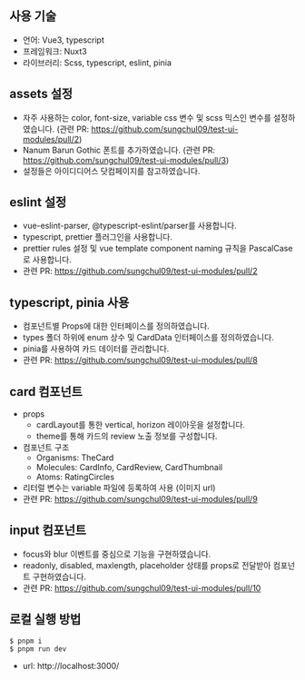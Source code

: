 ## 사용 기술

- 언어: Vue3, typescript
- 프레임워크: Nuxt3
- 라이브러리: Scss, typescript, eslint, pinia

## assets 설정

- 자주 사용하는 color, font-size, variable css 변수 및 scss 믹스인 변수를 설정하였습니다. (관련 PR: https://github.com/sungchul09/test-ui-modules/pull/2)
- Nanum Barun Gothic 폰트를 추가하였습니다. (관련 PR: https://github.com/sungchul09/test-ui-modules/pull/3)
- 설정들은 아이디디어스 닷컴페이지를 참고하였습니다.

## eslint 설정

- vue-eslint-parser, @typescript-eslint/parser를 사용합니다.
- typescript, prettier 플러그인을 사용합니다.
- prettier rules 설정 및 vue template component naming 규칙을 PascalCase로 사용합니다.
- 관련 PR: https://github.com/sungchul09/test-ui-modules/pull/2

## typescript, pinia 사용

- 컴포넌트별 Props에 대한 인터페이스를 정의하였습니다.
- types 폴더 하위에 enum 상수 및 CardData 인터페이스를 정의하였습니다.
- pinia를 사용하여 카드 데이터를 관리합니다.
- 관련 PR: https://github.com/sungchul09/test-ui-modules/pull/8

## card 컴포넌트

- props
    - cardLayout를 통한 vertical, horizon 레이아웃을 설정합니다.
    - theme를 통해 카드의 review 노출 정보를 구성합니다.
- 컴포넌트 구조
    - Organisms: TheCard
    - Molecules: CardInfo, CardReview, CardThumbnail
    - Atoms: RatingCircles
- 리터럴 변수는 variable 파일에 등록하여 사용 (이미지 url)
- 관련 PR: https://github.com/sungchul09/test-ui-modules/pull/9

## input 컴포넌트

- focus와 blur 이벤트를 중심으로 기능을 구현하였습니다.
- readonly, disabled, maxlength, placeholder 상태를 props로 전달받아 컴포넌트 구현하였습니다.
- 관련 PR: https://github.com/sungchul09/test-ui-modules/pull/10

## 로컬 실행 방법

```tsx
$ pnpm i
$ pnpm run dev
```
* url: http://localhost:3000/
